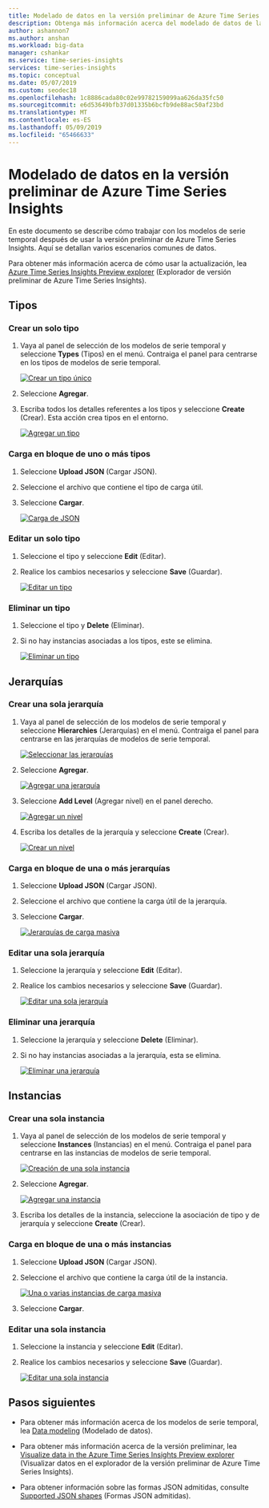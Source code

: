 ```yaml
---
title: Modelado de datos en la versión preliminar de Azure Time Series Insights | Microsoft Docs
description: Obtenga más información acerca del modelado de datos de la versión preliminar de Azure Time Series Insights.
author: ashannon7
ms.author: anshan
ms.workload: big-data
manager: cshankar
ms.service: time-series-insights
services: time-series-insights
ms.topic: conceptual
ms.date: 05/07/2019
ms.custom: seodec18
ms.openlocfilehash: 1c8886cada80c02e99782159099aa626da35fc50
ms.sourcegitcommit: e6d53649bfb37d01335b6bcfb9de88ac50af23bd
ms.translationtype: MT
ms.contentlocale: es-ES
ms.lasthandoff: 05/09/2019
ms.locfileid: "65466633"
---
```

# <a name="data-modeling-in-azure-time-series-insights-preview"></a>Modelado de datos en la versión preliminar de Azure Time Series Insights

En este documento se describe cómo trabajar con los modelos de serie temporal después de usar la versión preliminar de Azure Time Series Insights. Aquí se detallan varios escenarios comunes de datos.

Para obtener más información acerca de cómo usar la actualización, lea [Azure Time Series Insights Preview explorer](./time-series-insights-update-explorer.md) (Explorador de versión preliminar de Azure Time Series Insights).

## <a name="types"></a>Tipos

### <a name="create-a-single-type"></a>Crear un solo tipo

1. Vaya al panel de selección de los modelos de serie temporal y seleccione **Types** (Tipos) en el menú. Contraiga el panel para centrarse en los tipos de modelos de serie temporal.

    [![Crear un tipo único](media/v2-update-how-to-tsm/portal_one.png)](media/v2-update-how-to-tsm/portal_one.png#lightbox)

1. Seleccione **Agregar**.
1. Escriba todos los detalles referentes a los tipos y seleccione **Create** (Crear). Esta acción crea tipos en el entorno.

    [![Agregar un tipo](media/v2-update-how-to-tsm/portal_two.png)](media/v2-update-how-to-tsm/portal_two.png#lightbox)

### <a name="bulk-upload-one-or-more-types"></a>Carga en bloque de uno o más tipos

1. Seleccione **Upload JSON** (Cargar JSON).
1. Seleccione el archivo que contiene el tipo de carga útil.
1. Seleccione **Cargar**.

    [![Carga de JSON](media/v2-update-how-to-tsm/portal_three.png)](media/v2-update-how-to-tsm/portal_three.png#lightbox)

### <a name="edit-a-single-type"></a>Editar un solo tipo

1. Seleccione el tipo y seleccione **Edit** (Editar). 
1. Realice los cambios necesarios y seleccione **Save** (Guardar).

    [![Editar un tipo](media/v2-update-how-to-tsm/portal_four.png)](media/v2-update-how-to-tsm/portal_four.png#lightbox)

### <a name="delete-a-type"></a>Eliminar un tipo

1. Seleccione el tipo y **Delete** (Eliminar).
1. Si no hay instancias asociadas a los tipos, este se elimina.

    [![Eliminar un tipo](media/v2-update-how-to-tsm/portal_five.png)](media/v2-update-how-to-tsm/portal_five.png#lightbox)

## <a name="hierarchies"></a>Jerarquías

### <a name="create-a-single-hierarchy"></a>Crear una sola jerarquía

1. Vaya al panel de selección de los modelos de serie temporal y seleccione **Hierarchies** (Jerarquías) en el menú. Contraiga el panel para centrarse en las jerarquías de modelos de serie temporal.

    [![Seleccionar las jerarquías](media/v2-update-how-to-tsm/portal_six.png)](media/v2-update-how-to-tsm/portal_six.png#lightbox)

1. Seleccione **Agregar**.

    [![Agregar una jerarquía](media/v2-update-how-to-tsm/portal_seven.png)](media/v2-update-how-to-tsm/portal_seven.png#lightbox)

1. Seleccione **Add Level** (Agregar nivel) en el panel derecho.

    [![Agregar un nivel](media/v2-update-how-to-tsm/portal_eight.png)](media/v2-update-how-to-tsm/portal_eight.png#lightbox)

1. Escriba los detalles de la jerarquía y seleccione **Create** (Crear).

    [![Crear un nivel](media/v2-update-how-to-tsm/portal_nine.png)](media/v2-update-how-to-tsm/portal_nine.png#lightbox)

### <a name="bulk-upload-one-or-more-hierarchies"></a>Carga en bloque de una o más jerarquías

1. Seleccione **Upload JSON** (Cargar JSON).
1. Seleccione el archivo que contiene la carga útil de la jerarquía.
1. Seleccione **Cargar**.

    [![Jerarquías de carga masiva](media/v2-update-how-to-tsm/portal_ten.png)](media/v2-update-how-to-tsm/portal_ten.png#lightbox)

### <a name="edit-a-single-hierarchy"></a>Editar una sola jerarquía

1. Seleccione la jerarquía y seleccione **Edit** (Editar).
1. Realice los cambios necesarios y seleccione **Save** (Guardar).

    [![Editar una sola jerarquía](media/v2-update-how-to-tsm/portal_eleven.png)](media/v2-update-how-to-tsm/portal_eleven.png#lightbox)

### <a name="delete-a-hierarchy"></a>Eliminar una jerarquía

1. Seleccione la jerarquía y seleccione **Delete** (Eliminar). 
1. Si no hay instancias asociadas a la jerarquía, esta se elimina.

    [![Eliminar una jerarquía](media/v2-update-how-to-tsm/portal_twelve.png)](media/v2-update-how-to-tsm/portal_twelve.png#lightbox)

## <a name="instances"></a>Instancias

### <a name="create-a-single-instance"></a>Crear una sola instancia

1. Vaya al panel de selección de los modelos de serie temporal y seleccione **Instances** (Instancias) en el menú. Contraiga el panel para centrarse en las instancias de modelos de serie temporal.

    [![Creación de una sola instancia](media/v2-update-how-to-tsm/portal_thirteen.png)](media/v2-update-how-to-tsm/portal_thirteen.png#lightbox)

1. Seleccione **Agregar**.

    [![Agregar una instancia](media/v2-update-how-to-tsm/portal_fourteen.png)](media/v2-update-how-to-tsm/portal_fourteen.png#lightbox)

1. Escriba los detalles de la instancia, seleccione la asociación de tipo y de jerarquía y seleccione **Create** (Crear).

### <a name="bulk-upload-one-or-more-instances"></a>Carga en bloque de una o más instancias

1. Seleccione **Upload JSON** (Cargar JSON).
1. Seleccione el archivo que contiene la carga útil de la instancia.

    [![Una o varias instancias de carga masiva](media/v2-update-how-to-tsm/portal_fifteen.png)](media/v2-update-how-to-tsm/portal_fifteen.png#lightbox)

1. Seleccione **Cargar**.

### <a name="edit-a-single-instance"></a>Editar una sola instancia

1. Seleccione la instancia y seleccione **Edit** (Editar). 
1. Realice los cambios necesarios y seleccione **Save** (Guardar).

    [![Editar una sola instancia](media/v2-update-how-to-tsm/portal_sixteen.png)](media/v2-update-how-to-tsm/portal_sixteen.png#lightbox)

## <a name="next-steps"></a>Pasos siguientes

- Para obtener más información acerca de los modelos de serie temporal, lea [Data modeling](./time-series-insights-update-tsm.md) (Modelado de datos).

- Para obtener más información acerca de la versión preliminar, lea [Visualize data in the Azure Time Series Insights Preview explorer](./time-series-insights-update-explorer.md) (Visualizar datos en el explorador de la versión preliminar de Azure Time Series Insights).

- Para obtener información sobre las formas JSON admitidas, consulte [Supported JSON shapes](./time-series-insights-send-events.md#json) (Formas JSON admitidas).
